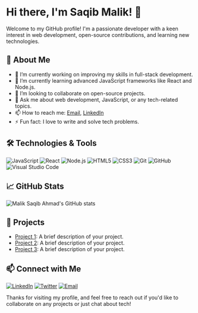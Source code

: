 # Hi there, I'm Saqib Malik! 👋

Welcome to my GitHub profile! I'm a passionate developer with a keen interest in web development, open-source contributions, and learning new technologies.

## 🚀 About Me

- 🔭 I’m currently working on improving my skills in full-stack development.
- 🌱 I’m currently learning advanced JavaScript frameworks like React and Node.js.
- 👯 I’m looking to collaborate on open-source projects.
- 💬 Ask me about web development, JavaScript, or any tech-related topics.
- 📫 How to reach me: [Email](mailto:maliksaqibahmad.dev@proton.me), [LinkedIn](https://www.linkedin.com/in/maliksaqibahmad/)
- ⚡ Fun fact: I love to write and solve tech problems.

## 🛠️ Technologies & Tools

![JavaScript](https://img.shields.io/badge/-JavaScript-333?style=flat-square&logo=javascript)
![React](https://img.shields.io/badge/-React-333?style=flat-square&logo=react)
![Node.js](https://img.shields.io/badge/-Node.js-333?style=flat-square&logo=node.js)
![HTML5](https://img.shields.io/badge/-HTML5-333?style=flat-square&logo=html5)
![CSS3](https://img.shields.io/badge/-CSS3-333?style=flat-square&logo=css3)
![Git](https://img.shields.io/badge/-Git-333?style=flat-square&logo=git)
![GitHub](https://img.shields.io/badge/-GitHub-333?style=flat-square&logo=github)
![Visual Studio Code](https://img.shields.io/badge/-VSCode-333?style=flat-square&logo=visual-studio-code)

## 📈 GitHub Stats

![Malik Saqib Ahmad's GitHub stats](https://github-readme-stats.vercel.app/api?username=maliksaqibahmad&show_icons=true&theme=dark)

## 📂 Projects

- [Project 1](https://github.com/maliksaqibahmad/project1): A brief description of your project.
- [Project 2](https://github.com/maliksaqibahmad/project2): A brief description of your project.
- [Project 3](https://github.com/maliksaqibahmad/project3): A brief description of your project.

## 📫 Connect with Me

[![LinkedIn](https://img.shields.io/badge/-LinkedIn-333?style=flat-square&logo=linkedin)](https://www.linkedin.com/in/your-profile/)
[![Twitter](https://img.shields.io/badge/-Twitter-333?style=flat-square&logo=twitter)](https://twitter.com/your-profile)
[![Email](https://img.shields.io/badge/-Email-333?style=flat-square&logo=gmail)](mailto:your-email@example.com)

Thanks for visiting my profile, and feel free to reach out if you'd like to collaborate on any projects or just chat about tech!
